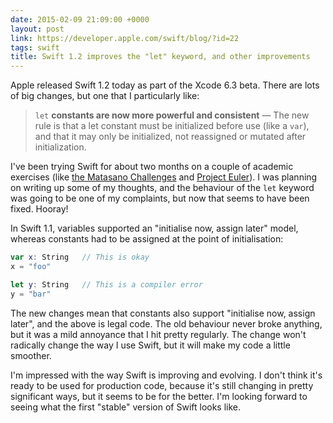 ```yaml
---
date: 2015-02-09 21:09:00 +0000
layout: post
link: https://developer.apple.com/swift/blog/?id=22
tags: swift
title: Swift 1.2 improves the "let" keyword, and other improvements
---
```


Apple released Swift 1.2 today as part of the Xcode 6.3 beta. There are lots of big changes, but one that I particularly like:

> `let` **constants are now more powerful and consistent** — The new rule is that a let constant must be initialized before use (like a `var`), and that it may only be initialized, not reassigned or mutated after initialization.

I've been trying Swift for about two months on a couple of academic exercises (like [the Matasano Challenges][2] and [Project Euler][3]). I was planning on writing up some of my thoughts, and the behaviour of the `let` keyword was going to be one of my complaints, but now that seems to have been fixed. Hooray!

In Swift 1.1, variables supported an "initialise now, assign later" model, whereas constants had to be assigned at the point of initialisation:

```swift
var x: String   // This is okay
x = "foo"

let y: String   // This is a compiler error
y = "bar"
```

The new changes mean that constants also support "initialise now, assign later", and the above is legal code. The old behaviour never broke anything, but it was a mild annoyance that I hit pretty regularly. The change won't radically change the way I use Swift, but it will make my code a little smoother.

I'm impressed with the way Swift is improving and evolving. I don't think it's ready to be used for production code, because it's still changing in pretty significant ways, but it seems to be for the better. I'm looking forward to seeing what the first "stable" version of Swift looks like.

[1]: https://developer.apple.com/swift/blog/?id=22
[2]: http://cryptopals.com/
[3]: https://projecteuler.net/
